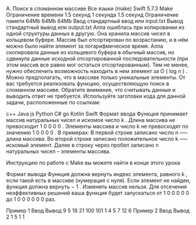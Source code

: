 A. Поиск в сломанном массиве
Все языки	(make) Swift 5.7.3	Make
Ограничение времени	1.5 секунд	1 секунда	1.5 секунд
Ограничение памяти	64Mb	64Mb	64Mb
Ввод	стандартный ввод или input.txt
Вывод	стандартный вывод или output.txt
Алла ошиблась при копировании из одной структуры данных в другую. Она хранила массив чисел в кольцевом буфере. Массив был отсортирован по возрастанию, и в нём можно было найти элемент за логарифмическое время. Алла скопировала данные из кольцевого буфера в обычный массив, но сдвинула данные исходной отсортированной последовательности (при этом массив все равно мог остаться отсортированным).
Тем не менее, нужно обеспечить возможность находить в нем элемент за
O
(
log
n
)
.
Можно предполагать, что в массиве только уникальные элементы.
От вас требуется реализовать функцию, осуществляющую поиск в сломанном массиве. Обратите внимание, что считывать данные и выводить ответ не требуется.
Используйте заготовки кода для данной задачи, расположенные по ссылкам:

c++
Java
js
Python
C#
go
Kotlin
Swift
Формат ввода
Функция принимает массив натуральных чисел и искомое число
k
. Длина массива не превосходит
1
0
0
0
0
. Элементы массива и число
k
не превосходят по значению
1
0
0
0
0
.
В примерах:
В первой строке записано число
n
–— длина массива.
Во второй строке записано положительное число
k
–— искомый элемент.
Далее в строку через пробел записано
n
натуральных чисел – элементы массива.

Инструкцию по работе с Make вы можете найти в конце этого урока

Формат вывода
Функция должна вернуть индекс элемента, равного
k
, если такой есть в массиве (нумерация с нуля). Если элемент не найден, функция должна вернуть
−
1
.
Изменять массив нельзя.
Для отсечения неэффективных решений ваша функция будет запускаться от
1
0
0
0
0
0
до
1
0
0
0
0
0
0
раз.

Пример 1
Ввод	Вывод
9
5
19 21 100 101 1 4 5 7 12
6
Пример 2
Ввод	Вывод
2
1
5 1
1
